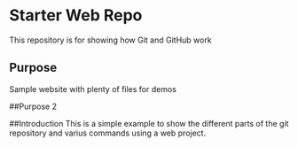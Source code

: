 # Starter Web Repo

This repository is for showing how Git and GitHub work

## Purpose

Sample website with plenty of files for demos

##Purpose 2

##Introduction
This is a simple example to show the different parts of the git repository and varius commands using a web project.